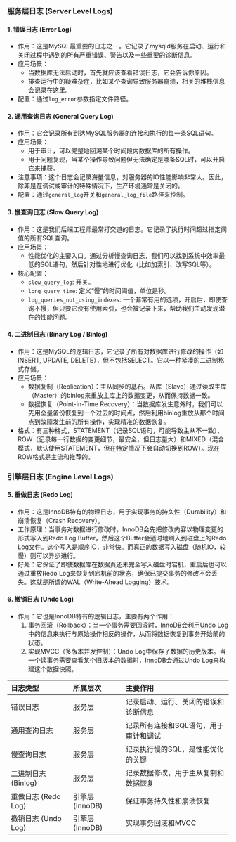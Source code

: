 
### 服务层日志 (Server Level Logs)

#### 1. 错误日志 (Error Log)
*   作用：这是MySQL最重要的日志之一。它记录了mysqld服务在启动、运行和关闭过程中遇到的所有严重错误、警告以及一些重要的诊断信息。
*   应用场景：
    *   当数据库无法启动时，首先就应该查看错误日志，它会告诉你原因。
    *   排查运行中的疑难杂症，比如某个查询导致服务器崩溃，相关的堆栈信息会记录在这里。
*   配置：通过`log_error`参数指定文件路径。

#### 2. 通用查询日志 (General Query Log)
*   作用：它会记录所有到达MySQL服务器的连接和执行的每一条SQL语句。
*   应用场景：
    *   用于审计，可以完整地回溯某个时间段内数据库的所有操作。
    *   用于问题复现，当某个操作导致问题但无法确定是哪条SQL时，可以开启它来捕获。
*   注意事项：这个日志会记录海量信息，对服务器的IO性能影响非常大。因此，除非是在调试或审计的特殊情况下，生产环境通常是关闭的。
*   配置：通过`general_log`开关和`general_log_file`路径来控制。

#### 3. 慢查询日志 (Slow Query Log)
*   作用：这是我们后端工程师最常打交道的日志。它记录了执行时间超过指定阈值的所有SQL查询。
*   应用场景：
    *   性能优化的主要入口。通过分析慢查询日志，我们可以找到系统中效率最低的SQL语句，然后针对性地进行优化（比如加索引、改写SQL等）。
*   核心配置：
    *   `slow_query_log`: 开关。
    *   `long_query_time`: 定义“慢”的时间阈值，单位是秒。
    *   `log_queries_not_using_indexes`: 一个非常有用的选项，开启后，即使查询不慢，但只要它没有使用索引，也会被记录下来，帮助我们主动发现潜在的性能问题。

#### 4. 二进制日志 (Binary Log / Binlog)
*   作用：这是MySQL的逻辑日志，它记录了所有对数据库进行修改的操作（如INSERT, UPDATE, DELETE），但不包括SELECT。它以一种紧凑的二进制格式存储。
*   应用场景：
    *   数据复制（Replication）：主从同步的基石。从库（Slave）通过读取主库（Master）的binlog来重放主库上的数据变更，从而保持数据一致。
    *   数据恢复（Point-in-Time Recovery）：当数据库发生意外时，我们可以先用全量备份恢复到一个过去的时间点，然后利用binlog重放从那个时间点到故障发生前的所有操作，实现精准的数据恢复。
*   格式：有三种格式，STATEMENT（记录SQL语句，可能导致主从不一致）、ROW（记录每一行数据的变更细节，最安全，但日志量大）和MIXED（混合模式，默认使用STATEMENT，但在特定情况下会自动切换到ROW）。现在ROW格式是主流和推荐的。

### 引擎层日志 (Engine Level Logs)

#### 5. 重做日志 (Redo Log)
*   作用：这是InnoDB特有的物理日志，用于实现事务的持久性（Durability）和崩溃恢复（Crash Recovery）。
*   工作原理：当事务对数据进行修改时，InnoDB会先把修改内容以物理变更的形式写入到Redo Log Buffer，然后这个Buffer会适时地刷入到磁盘上的Redo Log文件。这个写入是顺序IO，非常快。而真正的数据写入磁盘（随机IO，较慢）则可以异步进行。
*   好处：它保证了即使数据库在数据页还未完全写入磁盘时宕机，重启后也可以通过重放Redo Log来恢复到宕机前的状态，确保已提交事务的修改不会丢失。这就是所谓的WAL（Write-Ahead Logging）技术。

#### 6. 撤销日志 (Undo Log)
*   作用：它也是InnoDB特有的逻辑日志，主要有两个作用：
    1.  事务回滚（Rollback）：当一个事务需要回滚时，InnoDB会利用Undo Log中的信息来执行与原始操作相反的操作，从而将数据恢复到事务开始前的状态。
    2.  实现MVCC（多版本并发控制）：Undo Log中保存了数据的历史版本。当一个读事务需要查看某个旧版本的数据时，InnoDB会通过Undo Log来构建这个数据快照。

| 日志类型 | 所属层次 | 主要作用 |
| :--- | :--- | :--- |
| 错误日志 | 服务层 | 记录启动、运行、关闭的错误和诊断信息 |
| 通用查询日志 | 服务层 | 记录所有连接和SQL语句，用于审计和调试 |
| 慢查询日志 | 服务层 | 记录执行慢的SQL，是性能优化的关键 |
| 二进制日志 (Binlog) | 服务层 | 记录数据修改，用于主从复制和数据恢复 |
| 重做日志 (Redo Log) | 引擎层 (InnoDB) | 保证事务持久性和崩溃恢复 |
| 撤销日志 (Undo Log) | 引擎层 (InnoDB) | 实现事务回滚和MVCC |
